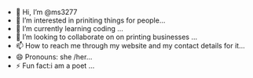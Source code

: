 - 👋 Hi, I’m @ms3277
- 👀 I’m interested in priniting things for people...
- 🌱 I’m currently learning coding ...
- 💞️ I’m looking to collaborate on on printing businesses ...
- 📫 How to reach me through my website and my contact details for it...
- 😄 Pronouns: she /her...
- ⚡ Fun fact:i am a  poet ...

<!---
ms3277/ms3277 is a ✨ special ✨ repository because its `README.md` (this file) appears on your GitHub profile.
You can click the Preview link to take a look at your changes.
--->
